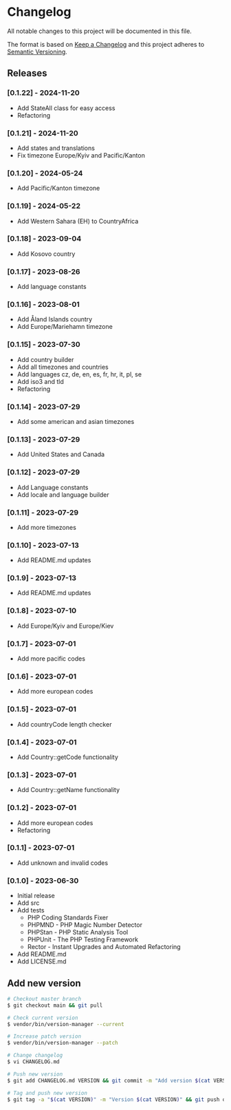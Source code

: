 # Changelog

All notable changes to this project will be documented in this file.

The format is based on [Keep a Changelog](http://keepachangelog.com/en/1.0.0/)
and this project adheres to [Semantic Versioning](http://semver.org/spec/v2.0.0.html).

## Releases

### [0.1.22] - 2024-11-20

* Add StateAll class for easy access
* Refactoring

### [0.1.21] - 2024-11-20

* Add states and translations
* Fix timezone Europe/Kyiv and Pacific/Kanton

### [0.1.20] - 2024-05-24

* Add Pacific/Kanton timezone

### [0.1.19] - 2024-05-22

* Add Western Sahara (EH) to CountryAfrica

### [0.1.18] - 2023-09-04

* Add Kosovo country

### [0.1.17] - 2023-08-26

* Add language constants

### [0.1.16] - 2023-08-01

* Add Åland Islands country
* Add Europe/Mariehamn timezone

### [0.1.15] - 2023-07-30

* Add country builder
* Add all timezones and countries
* Add languages cz, de, en, es, fr, hr, it, pl, se
* Add iso3 and tld
* Refactoring

### [0.1.14] - 2023-07-29

* Add some american and asian timezones

### [0.1.13] - 2023-07-29

* Add United States and Canada

### [0.1.12] - 2023-07-29

* Add Language constants
* Add locale and language builder

### [0.1.11] - 2023-07-29

* Add more timezones

### [0.1.10] - 2023-07-13

* Add README.md updates

### [0.1.9] - 2023-07-13

* Add README.md updates

### [0.1.8] - 2023-07-10

* Add Europe/Kyiv and Europe/Kiev

### [0.1.7] - 2023-07-01

* Add more pacific codes

### [0.1.6] - 2023-07-01

* Add more european codes

### [0.1.5] - 2023-07-01

* Add countryCode length checker

### [0.1.4] - 2023-07-01

* Add Country::getCode functionality

### [0.1.3] - 2023-07-01

* Add Country::getName functionality

### [0.1.2] - 2023-07-01

* Add more european codes
* Refactoring

### [0.1.1] - 2023-07-01

* Add unknown and invalid codes

### [0.1.0] - 2023-06-30

* Initial release
* Add src
* Add tests
  * PHP Coding Standards Fixer
  * PHPMND - PHP Magic Number Detector
  * PHPStan - PHP Static Analysis Tool
  * PHPUnit - The PHP Testing Framework
  * Rector - Instant Upgrades and Automated Refactoring
* Add README.md
* Add LICENSE.md

## Add new version

```bash
# Checkout master branch
$ git checkout main && git pull

# Check current version
$ vendor/bin/version-manager --current

# Increase patch version
$ vendor/bin/version-manager --patch

# Change changelog
$ vi CHANGELOG.md

# Push new version
$ git add CHANGELOG.md VERSION && git commit -m "Add version $(cat VERSION)" && git push

# Tag and push new version
$ git tag -a "$(cat VERSION)" -m "Version $(cat VERSION)" && git push origin "$(cat VERSION)"
```
